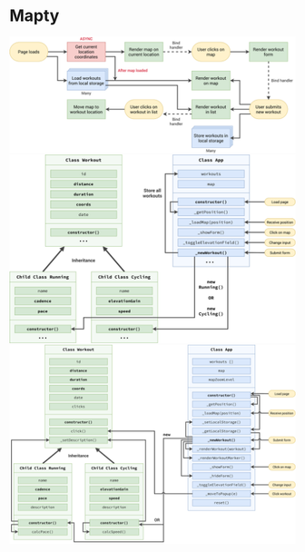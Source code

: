 # Mapty
![Alt Text](Mapty-flowchart.png)
![Alt Text](Mapty-architecture-part-1.png)
![Alt Text](Mapty-architecture-final.png)



